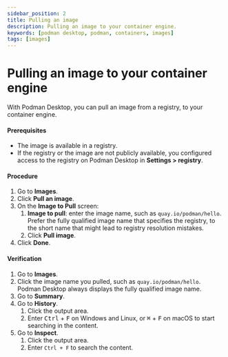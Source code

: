 ```yaml
---
sidebar_position: 2
title: Pulling an image
description: Pulling an image to your container engine.
keywords: [podman desktop, podman, containers, images]
tags: [images]
---
```


# Pulling an image to your container engine

With Podman Desktop, you can pull an image from a registry, to your container engine.

#### Prerequisites

- The image is available in a registry.
- If the registry or the image are not publicly available, you configured access to the registry on Podman Desktop in **<icon icon="fa-solid fa-cog" size="lg" /> Settings > registry**.

#### Procedure

1. Go to **<icon icon="fa-solid fa-cloud" size="lg" /> Images**.
1. Click **<icon icon="fa-solid fa-arrow-circle-down" size="lg" /> Pull an image**.
1. On the **Image to Pull** screen:
   1. **Image to pull**: enter the image name, such as `quay.io/podman/hello`. Prefer the fully qualified image name that specifies the registry, to the short name that might lead to registry resolution mistakes.
   2. Click **Pull image**.
1. Click **Done**.

#### Verification

1. Go to **<icon icon="fa-solid fa-cloud" size="lg" /> Images**.
1. Click the image name you pulled, such as `quay.io/podman/hello`. Podman Desktop always displays the fully qualified image name.
1. Go to **Summary**.
1. Go to **History**.
   1. Click the output area.
   1. Enter <kbd>Ctrl</kbd> + <kbd>F</kbd> on Windows and Linux, or <kbd>⌘</kbd> + <kbd>F</kbd> on macOS to start searching in the content.
1. Go to **Inspect**.
   1. Click the output area.
   2. Enter `Ctrl + F` to search the content.
